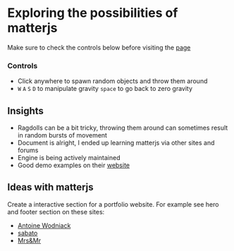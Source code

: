 

# Exploring the possibilities of matterjs
Make sure to check the controls below before visiting the [page](#)


### Controls 
- Click anywhere to spawn random objects and throw them around
- `W` `A` `S` `D` to manipulate gravity `space` to go back to zero gravity


## Insights

- Ragdolls can be a bit tricky, throwing them around can sometimes result in random bursts of movement
- Document is alright, I ended up learning matterjs via other sites and forums
- Engine is being actively maintained
- Good demo examples on their [website](https://brm.io/matter-js/demo/#mixed)

## Ideas with matterjs

Create a interactive section for a portfolio website. For example see hero and footer section on these sites: 
- [Antoine Wodniack](https://wodniack.dev/)
- [sabato](https://sabato.studio/) 
- [Mrs&Mr](https://www.mrsandmr.com/)
